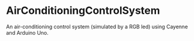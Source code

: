 # AirConditioningControlSystem
An air-conditioning control system (simulated by a RGB led) using Cayenne and Arduino Uno. ​
